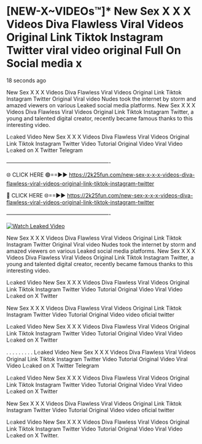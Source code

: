 # [NEW-X~VIDEOs™]* New Sex X X X Videos Diva Flawless Viral Videos Original Link Tiktok Instagram Twitter viral video original Full On Social media x

18 seconds ago

New Sex X X X Videos Diva Flawless Viral Videos Original Link Tiktok Instagram Twitter Original Viral video Nudes took the internet by storm and amazed viewers on various Leaked social media platforms. New Sex X X X Videos Diva Flawless Viral Videos Original Link Tiktok Instagram Twitter, a young and talented digital creator, recently became famous thanks to this interesting video.

L𝚎aked Video New Sex X X X Videos Diva Flawless Viral Videos Original Link Tiktok Instagram Twitter Video Tutorial Original Video Viral Video L𝚎aked on X Twitter Telegram

———————————————————-

🌐 CLICK HERE 🟢==►► https://2k25fun.com/new-sex-x-x-x-videos-diva-flawless-viral-videos-original-link-tiktok-instagram-twitter

🔴 CLICK HERE 🌐==►► https://2k25fun.com/new-sex-x-x-x-videos-diva-flawless-viral-videos-original-link-tiktok-instagram-twitter

———————————————————-

[![Watch Leaked Video](https://miro.medium.com/v2/resize:fit:828/format:webp/1*cilzJN44JGOrTw9NJCrNHA.gif "Watch Leaked Video")](https://2k25fun.com/new-sex-x-x-x-videos-diva-flawless-viral-videos-original-link-tiktok-instagram-twitter)

New Sex X X X Videos Diva Flawless Viral Videos Original Link Tiktok Instagram Twitter Original Viral video Nudes took the internet by storm and amazed viewers on various Leaked social media platforms. New Sex X X X Videos Diva Flawless Viral Videos Original Link Tiktok Instagram Twitter, a young and talented digital creator, recently became famous thanks to this interesting video.

L𝚎aked Video New Sex X X X Videos Diva Flawless Viral Videos Original Link Tiktok Instagram Twitter Video Tutorial Original Video Viral Video L𝚎aked on X Twitter

New Sex X X X Videos Diva Flawless Viral Videos Original Link Tiktok Instagram Twitter Video Tutorial Original Video video oficial twitter

L𝚎aked Video New Sex X X X Videos Diva Flawless Viral Videos Original Link Tiktok Instagram Twitter Video Tutorial Original Video Viral Video L𝚎aked on X Twitter

. . . . . . . . . L𝚎aked Video New Sex X X X Videos Diva Flawless Viral Videos Original Link Tiktok Instagram Twitter Video Tutorial Original Video Viral Video L𝚎aked on X Twitter Telegram

L𝚎aked Video New Sex X X X Videos Diva Flawless Viral Videos Original Link Tiktok Instagram Twitter Video Tutorial Original Video Viral Video L𝚎aked on X Twitter

New Sex X X X Videos Diva Flawless Viral Videos Original Link Tiktok Instagram Twitter Video Tutorial Original Video video oficial twitter

L𝚎aked Video New Sex X X X Videos Diva Flawless Viral Videos Original Link Tiktok Instagram Twitter Video Tutorial Original Video Viral Video L𝚎aked on X Twitter.